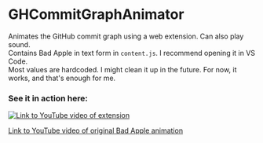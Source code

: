 # GHCommitGraphAnimator
Animates the GitHub commit graph using a web extension. Can also play sound.  
Contains Bad Apple in text form in `content.js`. I recommend opening it in VS Code.  
Most values are hardcoded. I might clean it up in the future. For now, it works, and that's enough for me.
### See it in action here:
[![Link to YouTube video of extension](https://img.youtube.com/vi/P8HswqxVBgU/0.jpg)](https://www.youtube.com/watch?v=P8HswqxVBgU)  
  
[Link to YouTube video of original Bad Apple animation](https://www.youtube.com/watch?v=9lNZ_Rnr7Jc)
